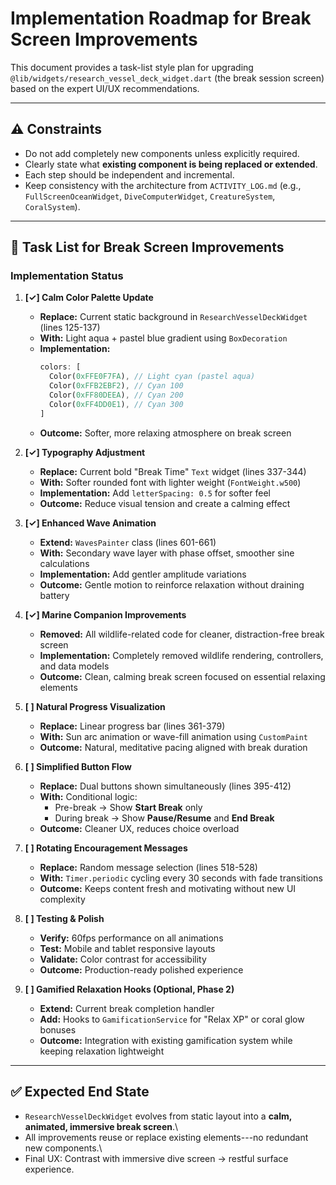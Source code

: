 # Implementation Roadmap for Break Screen Improvements

This document provides a task-list style plan for upgrading
`@lib/widgets/research_vessel_deck_widget.dart` (the break session
screen) based on the expert UI/UX recommendations.

------------------------------------------------------------------------

## ⚠️ Constraints

-   Do not add completely new components unless explicitly required.
-   Clearly state what **existing component is being replaced or
    extended**.
-   Each step should be independent and incremental.
-   Keep consistency with the architecture from `ACTIVITY_LOG.md` (e.g.,
    `FullScreenOceanWidget`, `DiveComputerWidget`, `CreatureSystem`,
    `CoralSystem`).

------------------------------------------------------------------------

## 📝 Task List for Break Screen Improvements

### Implementation Status

1.  **[✓] Calm Color Palette Update**
    -   **Replace:** Current static background in `ResearchVesselDeckWidget` (lines 125-137)
    -   **With:** Light aqua + pastel blue gradient using `BoxDecoration`
    -   **Implementation:**
        ```dart
        colors: [
          Color(0xFFE0F7FA), // Light cyan (pastel aqua)
          Color(0xFFB2EBF2), // Cyan 100
          Color(0xFF80DEEA), // Cyan 200
          Color(0xFF4DD0E1), // Cyan 300
        ]
        ```
    -   **Outcome:** Softer, more relaxing atmosphere on break screen

2.  **[✓] Typography Adjustment**
    -   **Replace:** Current bold "Break Time" `Text` widget (lines 337-344)
    -   **With:** Softer rounded font with lighter weight (`FontWeight.w500`)
    -   **Implementation:** Add `letterSpacing: 0.5` for softer feel
    -   **Outcome:** Reduce visual tension and create a calming effect

3.  **[✓] Enhanced Wave Animation**
    -   **Extend:** `WavesPainter` class (lines 601-661)
    -   **With:** Secondary wave layer with phase offset, smoother sine calculations
    -   **Implementation:** Add gentler amplitude variations
    -   **Outcome:** Gentle motion to reinforce relaxation without draining battery

4.  **[✓] Marine Companion Improvements**
    -   **Removed:** All wildlife-related code for cleaner, distraction-free break screen
    -   **Implementation:** Completely removed wildlife rendering, controllers, and data models
    -   **Outcome:** Clean, calming break screen focused on essential relaxing elements

5.  **[ ] Natural Progress Visualization**
    -   **Replace:** Linear progress bar (lines 361-379)
    -   **With:** Sun arc animation or wave-fill animation using `CustomPaint`
    -   **Outcome:** Natural, meditative pacing aligned with break duration

6.  **[ ] Simplified Button Flow**
    -   **Replace:** Dual buttons shown simultaneously (lines 395-412)
    -   **With:** Conditional logic:
        -   Pre-break → Show **Start Break** only
        -   During break → Show **Pause/Resume** and **End Break**
    -   **Outcome:** Cleaner UX, reduces choice overload

7.  **[ ] Rotating Encouragement Messages**
    -   **Replace:** Random message selection (lines 518-528)
    -   **With:** `Timer.periodic` cycling every 30 seconds with fade transitions
    -   **Outcome:** Keeps content fresh and motivating without new UI complexity

8.  **[ ] Testing & Polish**
    -   **Verify:** 60fps performance on all animations
    -   **Test:** Mobile and tablet responsive layouts
    -   **Validate:** Color contrast for accessibility
    -   **Outcome:** Production-ready polished experience

9.  **[ ] Gamified Relaxation Hooks (Optional, Phase 2)**
    -   **Extend:** Current break completion handler
    -   **Add:** Hooks to `GamificationService` for "Relax XP" or coral glow bonuses
    -   **Outcome:** Integration with existing gamification system while keeping relaxation lightweight

------------------------------------------------------------------------

## ✅ Expected End State

-   `ResearchVesselDeckWidget` evolves from static layout into a **calm,
    animated, immersive break screen**.\
-   All improvements reuse or replace existing elements---no redundant
    new components.\
-   Final UX: Contrast with immersive dive screen → restful surface
    experience.
